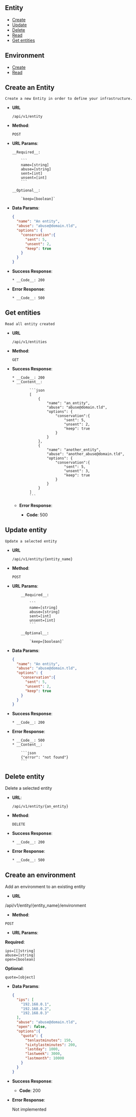 ## Entity

  * [Create](https://github.com/yulPa/yulmails/master/API.md#create-an-entity)
  * [Update](https://github.com/yulPa/yulmails/master/API.md#update-an-entity)
  * [Delete](https://github.com/yulPa/yulmails/master/API.md#delete-an-entity)
  * [Read](https://github.com/yulPa/yulmails/master/API.md#read-an-entity)
  * [Get entities](https://github.com/yulPa/yulmails/master/API.md#get-entities)
  
## Environment

  * [Create](https://github.com/yulPa/yulmails/master/API.md#create-an-environment)
  * [Read](https://github.com/yulPa/yulmails/master/API.md#read-an-environment)
  

## Create an Entity

	Create a new Entity in order to define your infrastructure.

  * __URL__

		/api/v1/entity

  * __Method__:

  	`POST`

  * __URL Params__:

		__Required__:

			```
			name=[string]
			abuse=[string]
			sent=[int]
			unsent=[int]
			```

		__Optional__:

			`keep=[boolean]`

  * __Data Params__:

    ```json
    {
      "name": "An entity",
      "abuse": "abuse@domain.tld",
      "options": {
        "conservation":{
          "sent": 5,
          "unsent": 2,
          "keep": true
        }
      }
    }
    ```

  * __Success Response__:

		* __Code__: 200


  * __Error Response__:

		* __Code__: 500
   
## Get entities

	Read all entity created

  * __URL__

		/api/v1/entities

  * __Method__:

  	`GET`

  * __Success Response__:

		* __Code__: 200
		* __Content__:
				
				```json
				[
					{
						"name": "an_entity",
						"abuse": "abuse@domain.tld",
						"options": {
							"conservation":{
								"sent": 5,
								"unsent": 2,
								"keep": true
							}
						}
					},
					{
						"name": "another_entity",
						"abuse": "another_abuse@domain.tld",
						"options": {
							"conservation":{
								"sent": 5,
								"unsent": 3,
								"keep": true
							}
						}
					}
				]
				```

	* __Error Response__:
	
		* __Code__: 500

## Update entity

	Update a selected entity

  * __URL__

		/api/v1/entity/{entity_name}

  * __Method__:

  	`POST`
  
  * __URL Params__:

			__Required__:

				```
				name=[string]
				abuse=[string]
				sent=[int]
				unsent=[int]
				```

			__Optional__:

				`keep=[boolean]`
 
 * __Data Params__:

    ```json
    {
      "name": "An entity",
      "abuse": "abuse@domain.tld",
      "options": {
        "conservation":{
          "sent": 5,
          "unsent": 2,
          "keep": true
        }
      }
    }
    ```


  * __Success Response__:

		* __Code__: 200

  * __Error Response__:
  
		* __Code__: 500
		* __Content__: 
			
			```json
			{"error": "not found"}
			```

## Delete entity

Delete a selected entity

  * __URL__:

		/api/v1/entity/{an_entity}

  * __Method__:

  	`DELETE`

  * __Success Response__:

		* __Code__: 200
      
  * __Error Response__:
	
		* __Code__: 500

## Create an environment

Add an environment to an existing entity

* __URL__

/api/v1/entity/{entity_name}/environment

* __Method__:

`POST`

* __URL Params__:

__Required__:

  ```
  ips=[[]string]
  abuse=[string]
  open=[boolean]
  ```

__Optional__:

  `quote=[object]`

* __Data Params__:

  ```json
  {
    "ips": [
      "192.168.0.1",
      "192.168.0.2",
      "192.168.0.3"
    ],
    "abuse": "abuse@domain.tld",
    "open": false,
    "options":{
      "quota": {
        "tenlastminutes": 150,
        "sixtylastminutes": 200,
        "lastday": 1000,
        "lastweek": 3000,
        "lastmonth": 10000
      }
    }
  }
  ```

* __Success Response__:

  * __Code__: 200


* __Error Response__:

  Not implemented

